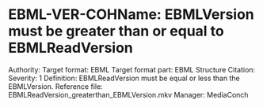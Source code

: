 # EBML-VER-COHName: EBMLVersion must be greater than or equal to EBMLReadVersion
Authority: 
Target format: EBML
Target format part: EBML Structure
Citation: 
Severity: 1
Definition: EBMLReadVersion must be equal or less than the EBMLVersion.
Reference file: EBMLReadVersion_greaterthan_EBMLVersion.mkv
Manager: MediaConch
